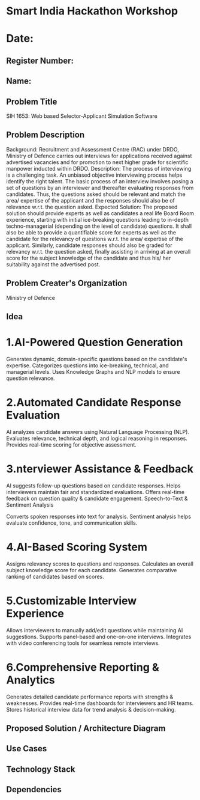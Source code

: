 # Smart India Hackathon Workshop
# Date:
## Register Number:
## Name:
## Problem Title
SIH 1653: Web based Selector-Applicant Simulation Software
## Problem Description
Background: Recruitment and Assessment Centre (RAC) under DRDO, Ministry of Defence carries out interviews for applications received against advertised vacancies and for promotion to next higher grade for scientific manpower inducted within DRDO. Description: The process of interviewing is a challenging task. An unbiased objective interviewing process helps identify the right talent. The basic process of an interview involves posing a set of questions by an interviewer and thereafter evaluating responses from candidates. Thus, the questions asked should be relevant and match the area/ expertise of the applicant and the responses should also be of relevance w.r.t. the question asked. Expected Solution: The proposed solution should provide experts as well as candidates a real life Board Room experience, starting with initial ice-breaking questions leading to in-depth techno-managerial (depending on the level of candidate) questions. It shall also be able to provide a quantifiable score for experts as well as the candidate for the relevancy of questions w.r.t. the area/ expertise of the applicant. Similarly, candidate responses should also be graded for relevancy w.r.t. the question asked, finally assisting in arriving at an overall score for the subject knowledge of the candidate and thus his/ her suitability against the advertised post.

## Problem Creater's Organization
Ministry of Defence

## Idea

# 1.AI-Powered Question Generation

Generates dynamic, domain-specific questions based on the candidate's expertise.
Categorizes questions into ice-breaking, technical, and managerial levels.
Uses Knowledge Graphs and NLP models to ensure question relevance.
# 2.Automated Candidate Response Evaluation

AI analyzes candidate answers using Natural Language Processing (NLP).
Evaluates relevance, technical depth, and logical reasoning in responses.
Provides real-time scoring for objective assessment.

# 3.nterviewer Assistance & Feedback

AI suggests follow-up questions based on candidate responses.
Helps interviewers maintain fair and standardized evaluations.
Offers real-time feedback on question quality & candidate engagement.
Speech-to-Text & Sentiment Analysis

Converts spoken responses into text for analysis.
Sentiment analysis helps evaluate confidence, tone, and communication skills.

# 4.AI-Based Scoring System

Assigns relevancy scores to questions and responses.
Calculates an overall subject knowledge score for each candidate.
Generates comparative ranking of candidates based on scores.

# 5.Customizable Interview Experience

Allows interviewers to manually add/edit questions while maintaining AI suggestions.
Supports panel-based and one-on-one interviews.
Integrates with video conferencing tools for seamless remote interviews.

# 6.Comprehensive Reporting & Analytics

Generates detailed candidate performance reports with strengths & weaknesses.
Provides real-time dashboards for interviewers and HR teams.
Stores historical interview data for trend analysis & decision-making.

## Proposed Solution / Architecture Diagram


## Use Cases


## Technology Stack


## Dependencies

